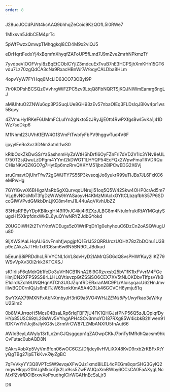 ```yaml
---
order: 8
---
```


J28uoJCCdPJNt4kcAAQ9bhhqZeCoic9KzQOfL5l0RWe7

1MIxsvn5JdbCEM4prTc

5pWfFwzxQmwpTMhqgkql8CD4M9x2vIQJ5

eDrHqrtFedxYj4xBqmfnXhyqfZAFoUP5fLmd7J9mZve2mrhNPkmzTf

7yvdpeViOOFVryl8zBqEtCOblCYjiZ3mdcuExTvuB7nE3HCPSjhXmKHh15GT6vdu7Lz70zgQdCA3cNa9RxacHBnWr7AYoqyCALDba8HLm

4opvYyW7FYHqq6McLlD63CO73OByI9P

7tr0KOPshBCSQz0VvhrgWiFZPC5zv9LtqQ8FbNQRTSjKQJNIWmEamrg6ngLJ

aMiUhtuO2ZNWu6qp3P3SuqLUe8GH93zEv57nbaOIEq3FLDslqJBKw4pr1ws5Bqvy

4ZVmuHy1RKeF6UMmFCLulYn2gNxto5zJRyJjjE0tt4RwPXfgsBwI5vKa1j41DWz7seDkp6

M1NhmI23UVhKfEIW4G1SVmFtTwbfyFbPV9hggwTud4V6F

ijpyylEeRo3vz3DNm3otnL1wS0

kRlbOokZkDwSSrYaSashnmHyZaWtHShDrfi6OyFZnFri7dVD2V1Ic3YNv8eULf750T2sjQwuLzDPgm4YYmt2kDWGT1LHYQP54EcFQx2WpwFmaTRVDRQuCHiaNKvQZKGO7g7HytEp6mzRrvQXKYM51jbn28lPCwEDG2X6Vj

sruCmavtOjUhrTfw72gGWJTY7S55P3kvscqjJo6yukrR99uTIJBs7JL6FxKC6eMPwHg

7GYfiGvwX6BHigzMaRbSgXQurvqqUNrujI51oq5Q5W42Skw4OHP0crAd5m7VLg8vNOcMbT3fgDzWWs9hYASaoyvH4KMzMlAcIxOYItCLbzqfbhS57P6SDccGIWVPvdGMkbDnLjKC8m4mJ1L44uAqVKvhUbZZ

83HtsRPByYDpKBlkxgHI49R9rJC4kj4l6ZXzJLBG8m4NtulxfrukiRtAYMGqtySugxH15XIrpfdnxWkEL6yuQYwNRYZJdbGYokd

20UGDiWH2t2TvYKtnWDEugs5z01WrIPqDh1g0ehyhouC6DzCn2oASQWugUu80

9IjXWSlAaLHqALl64vFnnhfjwpgjpfQ1ErlJ52QRRUrczUOHX78zZbDOhu1U3Bp9eZAkzAJTHtrTxRC6sm6w6N5BN9GLJBdkud

bEeunS8iPRDdhcLRiVYCNL1oVL8dvHyD2IAMrQ5G6dQ8vsPHWfKuy2lIKZ79WSvVpXv3Oi2rkk3KTCXSJ

sK1lrlisF6qMdrQb1feDo3uVHNCB1NnA26l9GRzvxsb25bV1fK1lxFVvrM4FGeHmjCN2XFPS9SS8rLLHLQVtisvzpGtZSSiSO6CEX7XV5tNLOKDbvTIfpsvYkBE1clrdkZch9UNQHqnATCh3UGJZqnfRDERxraAMC9PLrAloisyqacU62HnJmviIlwBQD0rnIQjJs6nElTJW65snkKmA5A4Q3Lk46GCVCH6ymju51q

SwYXAX79MXNFxAbNXmbyJH3riG9a5VO4WHJ*ZEWs6PyUwy*fkao3aWrkyU2SIm2

0b8MAJr*raoH5*Mcs04BsaLRp6rIqTBF7jU4FK1QHGJsfPNP56Q5zJLQpiqfDyHYp85USCli9zL2GsWv5VYngAPH4SCv3rmoYD187RXg85W4icbkB2hIwen91fDK7wYh1Joj8rJlyKG8vL8rmVrCW87LZMbANXfU5fnAut66

AWIoBeyLAWyIy13r1Lx2mGJQsggqpn1qZAOwpCKkJ7bnTy1MRdhQacsm9hkCvFutac0ubAQD8N

EAkrsXobXp5VyVm6fqn06wOC6CZJDfjdeyllvHVLiXX48KvD9rxb2rKBFxRtYyQgTBg27ipETkK*vv7AyZg*BC

7qFvVkyYY3Q8VPTcSW9evqeXFwQJz1xmd8iLEL4cPEGm8qorSHG3GylQ2mqwHIqqv20hUgMkcoTjk2Lx9ss5ZwFWJQaXmBWby6CCsCA0FaAXygLN*cMxPZvMDO*IBrxwXoPxudhgIClrWGAHnEcSsLjr3

DR
